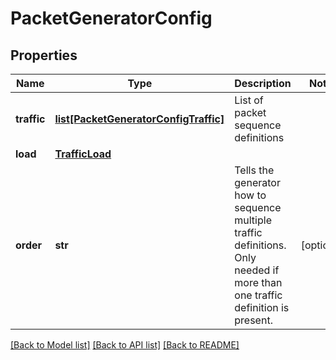 # PacketGeneratorConfig

## Properties
Name | Type | Description | Notes
------------ | ------------- | ------------- | -------------
**traffic** | [**list[PacketGeneratorConfigTraffic]**](PacketGeneratorConfigTraffic.md) | List of packet sequence definitions | 
**load** | [**TrafficLoad**](TrafficLoad.md) |  | 
**order** | **str** | Tells the generator how to sequence multiple traffic definitions. Only needed if more than one traffic definition is present.  | [optional] 

[[Back to Model list]](../README.md#documentation-for-models) [[Back to API list]](../README.md#documentation-for-api-endpoints) [[Back to README]](../README.md)


